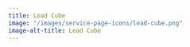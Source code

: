 ```yaml
---
title: Lead Cube
image: "/images/service-page-icons/lead-cube.png"
image-alt-title: Lead Cube
---
```


